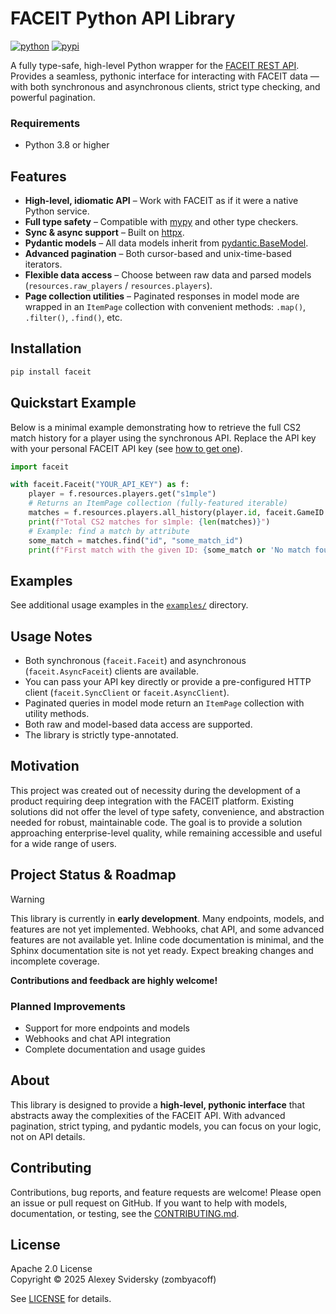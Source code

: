 # FACEIT Python API Library

[![python](https://img.shields.io/badge/python-3.8%2B-3776ab?style=flat-square&labelColor=ffffff&color=3776ab)](https://www.python.org/)
[![pypi](https://img.shields.io/pypi/v/faceit?style=flat-square&labelColor=ffffff&color=6c757d)](https://pypi.org/project/faceit/)

A fully type-safe, high-level Python wrapper for the [FACEIT REST API](https://docs.faceit.com/docs).
Provides a seamless, pythonic interface for interacting with FACEIT data — with both synchronous and asynchronous clients, strict type checking, and powerful pagination.

### Requirements

- Python 3.8 or higher

## Features

- **High-level, idiomatic API** – Work with FACEIT as if it were a native Python service.
- **Full type safety** – Compatible with [mypy](https://mypy-lang.org/) and other type checkers.
- **Sync & async support** – Built on [httpx](https://www.python-httpx.org/).
- **Pydantic models** – All data models inherit from [pydantic.BaseModel](https://docs.pydantic.dev/latest/usage/models/).
- **Advanced pagination** – Both cursor-based and unix-time-based iterators.
- **Flexible data access** – Choose between raw data and parsed models (`resources.raw_players` / `resources.players`).
- **Page collection utilities** – Paginated responses in model mode are wrapped in an `ItemPage` collection with convenient methods: `.map()`, `.filter()`, `.find()`, etc.

## Installation

```bash
pip install faceit
```

## Quickstart Example

Below is a minimal example demonstrating how to retrieve the full CS2 match history for a player using the synchronous API.
Replace the API key with your personal FACEIT API key (see [how to get one](https://docs.faceit.com/getting-started/authentication/api-keys)).

```python
import faceit

with faceit.Faceit("YOUR_API_KEY") as f:
    player = f.resources.players.get("s1mple")
    # Returns an ItemPage collection (fully-featured iterable)
    matches = f.resources.players.all_history(player.id, faceit.GameID.CS2)
    print(f"Total CS2 matches for s1mple: {len(matches)}")
    # Example: find a match by attribute
    some_match = matches.find("id", "some_match_id")
    print(f"First match with the given ID: {some_match or 'No match found'}")
```

## Examples

See additional usage examples in the [`examples/`](examples/) directory.

## Usage Notes

- Both synchronous (`faceit.Faceit`) and asynchronous (`faceit.AsyncFaceit`) clients are available.
- You can pass your API key directly or provide a pre-configured HTTP client (`faceit.SyncClient` or `faceit.AsyncClient`).
- Paginated queries in model mode return an `ItemPage` collection with utility methods.
- Both raw and model-based data access are supported.
- The library is strictly type-annotated.

## Motivation

This project was created out of necessity during the development of a product requiring deep integration with the FACEIT platform.
Existing solutions did not offer the level of type safety, convenience, and abstraction needed for robust, maintainable code.
The goal is to provide a solution approaching enterprise-level quality, while remaining accessible and useful for a wide range of users.

## Project Status & Roadmap

> [!WARNING]
>
> This library is currently in **early development**.
> Many endpoints, models, and features are not yet implemented.
> Webhooks, chat API, and some advanced features are not available yet.
> Inline code documentation is minimal, and the Sphinx documentation site is not yet ready.
> Expect breaking changes and incomplete coverage.
>
> **Contributions and feedback are highly welcome!**

### Planned Improvements

- Support for more endpoints and models
- Webhooks and chat API integration
- Complete documentation and usage guides

## About

This library is designed to provide a **high-level, pythonic interface** that abstracts away the complexities of the FACEIT API.
With advanced pagination, strict typing, and pydantic models, you can focus on your logic, not on API details.

## Contributing

Contributions, bug reports, and feature requests are welcome!
Please open an issue or pull request on GitHub.
If you want to help with models, documentation, or testing, see the [CONTRIBUTING.md](CONTRIBUTING.md).

## License

Apache 2.0 License  
Copyright © 2025 Alexey Svidersky (zombyacoff)

See [LICENSE](LICENSE) for details.
